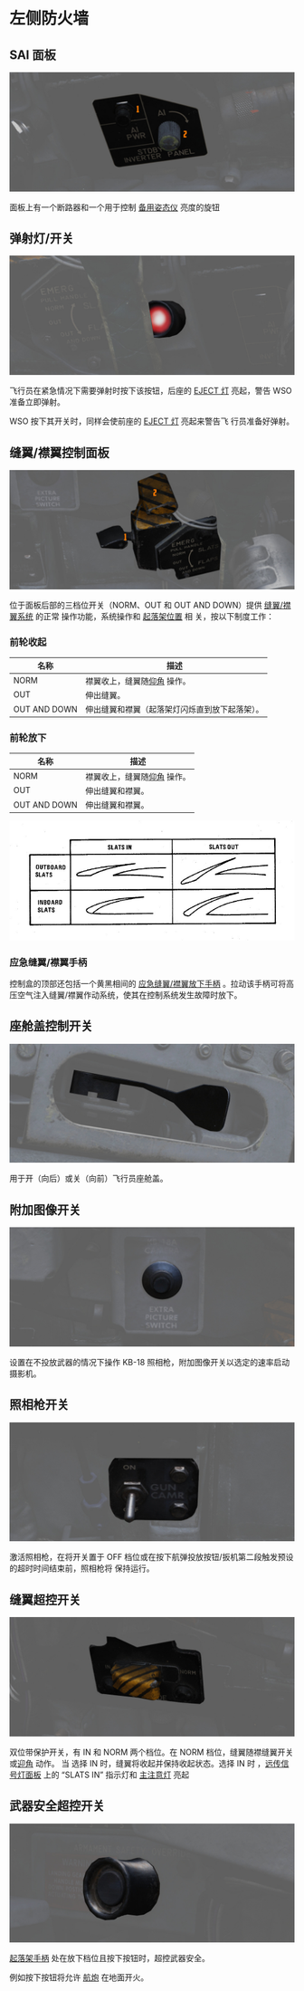 # 左侧防火墙

## SAI 面板

![sai_panel](../../../img/pilot_sai_panel.jpg)

面板上有一个断路器和一个用于控制
[备用姿态仪](../../pilot/flight_director_group.md#standby-attitude-indicator) 亮度的旋钮

## 弹射灯/开关

![PilEjectLight](../../../img/pilot_eject_light.jpg)

飞行员在紧急情况下需要弹射时按下该按钮，后座的
[EJECT 灯](../../../systems/emergency.md#eject-light) 亮起，警告 WSO 准备立即弹射。

WSO 按下其开关时，同样会使前座的 [EJECT 灯](../../../systems/emergency.md#eject-light) 亮起来警告飞
行员准备好弹射。

## 缝翼/襟翼控制面板

![FlapSlatPan](../../../img/pilot_slats_flaps_control_panel.jpg)

位于面板后部的三档位开关（NORM、OUT 和 OUT AND DOWN）提供
[缝翼/襟翼系统](../../../systems/flight_controls_gear/flight_controls.md#slats-flap-system) 的正常
操作功能，系统操作和 [起落架位置](../../../systems/flight_controls_gear/gear_ground_handling.md) 相
关，按以下制度工作：

### 前轮收起

| 名称         | 描述                                                                                                           |
| ------------ | -------------------------------------------------------------------------------------------------------------- |
| NORM         | 襟翼收上，缝翼随[仰角](../../../systems/flight_controls_gear/flight_controls.md#angle-of-attack-system) 操作。 |
| OUT          | 伸出缝翼。                                                                                                     |
| OUT AND DOWN | 伸出缝翼和襟翼（起落架灯闪烁直到放下起落架）。                                                                 |

### 前轮放下

| 名称         | 描述                                                                                                           |
| ------------ | -------------------------------------------------------------------------------------------------------------- |
| NORM         | 襟翼收上，缝翼随[仰角](../../../systems/flight_controls_gear/flight_controls.md#angle-of-attack-system) 操作。 |
| OUT          | 伸出缝翼和襟翼。                                                                                               |
| OUT AND DOWN | 伸出缝翼和襟翼。                                                                                               |

![SlatsRelative](../../../img/SlatsRelative.jpg)

### 应急缝翼/襟翼手柄

控制盒的顶部还包括一个黄黑相间的
[应急缝翼/襟翼放下手柄](../../../systems/flight_controls_gear/flight_controls.md#slats-flap-system)
。拉动该手柄可将高压空气注入缝翼/襟翼作动系统，使其在控制系统发生故障时放下。

## 座舱盖控制开关

![PilCanSel](../../../img/pilot_canopy_control_switch.jpg)

用于开（向后）或关（向前）飞行员座舱盖。

## 附加图像开关

![ExtraPic](../../../img/pilot_extra_picture_switch.jpg)

设置在不投放武器的情况下操作 KB-18 照相枪，附加图像开关以选定的速率启动摄影机。

## 照相枪开关

![Gun Camera Switch](../../../img/pilot_gun_camera_switch.jpg)

激活照相枪，在将开关置于 OFF 档位或在按下航弹投放按钮/扳机第二段触发预设的超时时间结束前，照相枪将
保持运行。

## 缝翼超控开关

![Slats Override Switch](../../../img/pilot_slats_override_switch.jpg)

双位带保护开关，有 IN 和 NORM 两个档位。在 NORM 档位，缝翼随襟缝翼开关
或[迎角](../../../systems/flight_controls_gear/flight_controls.md#angle-of-attack-system) 动作。 当
选择 IN 时，缝翼将收起并保持收起状态。选择 IN 时
，[远传信号灯面板](../../../systems/emergency.md#telelight-panel) 上的 “SLATS IN” 指示灯和
[主注意灯](../../../systems/emergency.md#master-caution) 亮起

## 武器安全超控开关

![Armament Safety Override Switch](../../../img/pilot_armament_override.jpg)

[起落架手柄](../../../systems/flight_controls_gear/gear_ground_handling.md#landing-gear-control-handle)
处在放下档位且按下按钮时，超控武器安全。

例如按下按钮将允许 [航炮](../../../stores/guns.md) 在地面开火。
